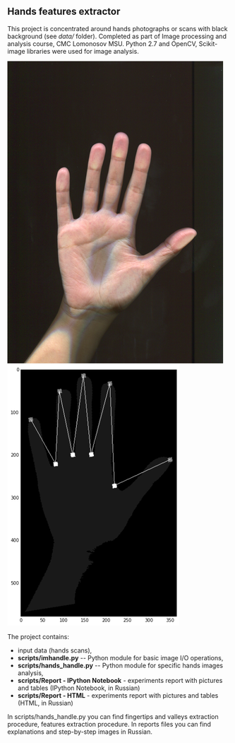 ## Hands features extractor

This project is concentrated around hands photographs or scans with black background (see *data/* folder). Completed as part of Image processing and analysis course, CMC Lomonosov MSU. Python 2.7 and OpenCV, Scikit-image libraries were used for image analysis.

![Sample photo](data/001.png)
![Key points line, connecting fingertips and valleys](data/key_points_line.png)

The project contains:
* input data (hands scans), 
* **scripts/imhandle.py** -- Python module for basic image I/O operations,
* **scripts/hands_handle.py** -- Python module for specific hands images analysis,
* **scripts/Report - IPython Notebook** - experiments report with pictures and tables (IPython Notebook, in Russian)
* **scripts/Report - HTML** - experiments report with pictures and tables (HTML, in Russian)

In scripts/hands_handle.py you can find fingertips and valleys extraction procedure, features extraction procedure. In reports files you can find explanations and step-by-step images in Russian.
